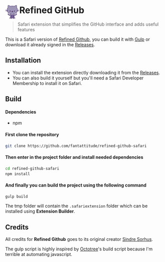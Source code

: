 # <img src="icon.png" width="45" align="left"> Refined GitHub

> Safari extension that simplifies the GitHub interface and adds useful features

This is a Safari version of [Refined Github](https://github.com/sindresorhus/refined-github), you can build it with [Gulp](http://gulpjs.com) or download it already signed in the [Releases](https://github.com/fantattitude/refined-github/releases).

## Installation

- You can install the extension directly downloading it from the [Releases](https://github.com/fantattitude/refined-github/releases).
- You can also build it yourself but you'll need a Safari Developer Membership to install it on Safari.

## Build

#### Dependencies
- npm

#### First clone the repository
```sh
git clone https://github.com/fantattitude/refined-github-safari
```

#### Then enter in the project folder and install needed dependencies
```sh
cd refined-github-safari
npm install
```

#### And finally you can build the project using the following command
```sh
gulp build
```

The tmp folder will contain the `.safariextension` folder which can be installed using **Extension Builder**.

## Credits

All credits for **Refined Github** goes to its original creator [Sindre Sorhus](https://github.com/sindresorhus).

The gulp script is highly inspired by [Octotree](https://github.com/buunguyen/octotree)'s build script because I'm terrible at automating javascript.
